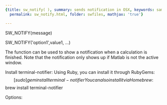 ```yaml
---
{title: sw_notify( ), summary: sends notification in OSX, keywords: sample, sidebar: sw_sidebar,
  permalink: sw_notify.html, folder: swfiles, mathjax: 'true'}

---
```

 
SW_NOTIFY(message)
 
SW_NOTIFY('option1',value1, ...)
 
 
The function can be used to show a notification when a calculation is
finished. Note that the notification only shows up if Matlab is not
the active window.
 
Install terminal-notifier:
Using Ruby, you can install it through RubyGems:
$$ [sudo] gem install terminal-notifier
You can also install it via Homebrew:
$$ brew install terminal-notifier
 
Options:
 

